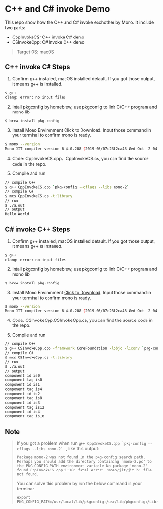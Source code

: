 # C++ and C# invoke Demo

This repo show how the C++ and C# invoke eachother by Mono. It include two parts:

- CppInvokeCS: C++ invoke C# demo
- CSInvokeCpp: C# Invoke C++ demo

> Target OS: macOS

## C++ invoke C# Steps

1. Confirm g++ installed, macOS installed default. If you got those output, it means g++ is installed.

  ```sh
  $ g++
  clang: error: no input files
  ```

2. Intall pkgconfig by homebrew, use pkgconfig to link C/C++ program and mono lib

  ```sh
  $ brew install pkg-config
  ```

3. Install Mono Environment [Click to Download](https://www.mono-project.com/download/stable/). Input those command in your terminal to confirm mono is ready.

  ```sh
  $ mono --version
  Mono JIT compiler version 6.4.0.208 (2019-06/07c23f2ca43 Wed Oct  2 04:52:23 EDT 2019)
  ```

4. Code: CppInvokeCS.cpp、CppInvokeCS.cs, you can find the source code in the repo.

5. Compile and run

  ```sh
  // compile C++
  $ g++ CppInvokeCS.cpp `pkg-config --cflags --libs mono-2`
  // compile C#
  $ mcs CppInvokeCS.cs -t:library
  // run
  $ ./a.out
  // output
  Hello World
  ```

## C# invoke C++ Steps

1. Confirm g++ installed, macOS installed default. If you got those output, it means g++ is installed.

  ```sh
  $ g++
  clang: error: no input files
  ```

2. Intall pkgconfig by homebrew, use pkgconfig to link C/C++ program and mono lib

  ```sh
  $ brew install pkg-config
  ```

3. Install Mono Environment [Click to Download](https://www.mono-project.com/download/stable/). Input those command in your terminal to confirm mono is ready.

  ```sh
  $ mono --version
  Mono JIT compiler version 6.4.0.208 (2019-06/07c23f2ca43 Wed Oct  2 04:52:23 EDT 2019)
  ```

4. Code: CSInvokeCpp.CSInvokeCpp.cs, you can find the source code in the repo.

5. Compile and run

  ```sh
  // compile C++
  $ g++ CSInvokeCpp.cpp -framework CoreFoundation -lobjc -liconv `pkg-config --cflags --libs mono-2`
  // compile C#
  $ mcs CSInvokeCpp.cs -t:library
  // run
  $ ./a.out
  // output
  component id is0
  component tag is0
  component id is1
  component tag is4
  component id is2
  component tag is8
  component id is3
  component tag is12
  component id is4
  component tag is16
  ```

## Note
> If you got a problem when run ``g++ CppInvokeCS.cpp `pkg-config --cflags --libs mono-2` `` , like this output:
> ```
> Package mono-2 was not found in the pkg-config search path. Perhaps you should add the directory containing `mono-2.pc' to the PKG_CONFIG_PATH environment variable No package 'mono-2' found CppInvokeCS.cpp:1:10: fatal error: 'mono/jit/jit.h' file not found.
> ```
> You can solve this problem by run the below command in your terminal: 
> ```
> export PKG_CONFIG_PATH=/usr/local/lib/pkgconfig:/usr/lib/pkgconfig:/Library/Frameworks/Mono.framework/Versions/6.4.0/lib/pkgconfig:$PKG_CONFIG_PATH
> ```
